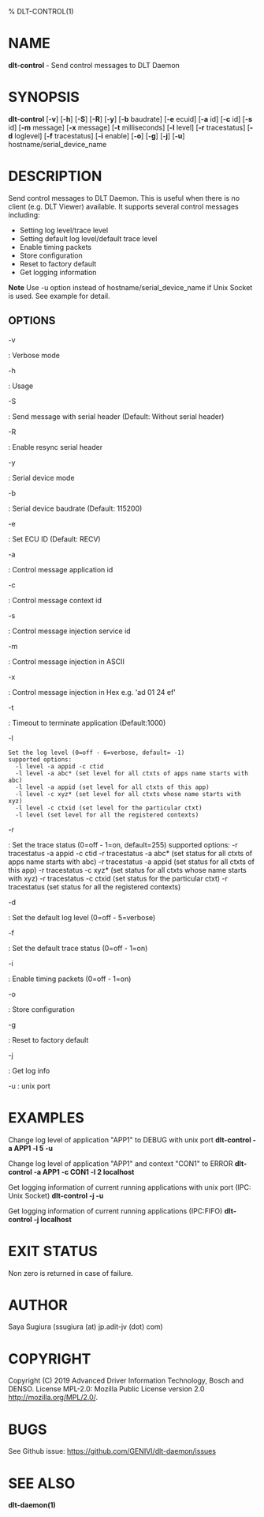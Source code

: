 % DLT-CONTROL(1)

# NAME

**dlt-control** - Send control messages to DLT Daemon

# SYNOPSIS

**dlt-control** \[**-v**\] \[**-h**\] \[**-S**\] \[**-R**\] \[**-y**\] \[**-b** baudrate\] \[**-e** ecuid\] \[**-a** id\] \[**-c** id\] \[**-s** id\] \[**-m** message\] \[**-x** message\] \[**-t** milliseconds\] \[**-l** level\] \[**-r** tracestatus\] \[**-d** loglevel\] \[**-f** tracestatus\] \[**-i** enable\] \[**-o**\] \[**-g**\] \[**-j**\] \[**-u**\] hostname/serial\_device\_name

# DESCRIPTION

Send control messages to DLT Daemon.
This is useful when there is no client (e.g. DLT Viewer) available.
It supports several control messages including:
- Setting log level/trace level
- Setting default log level/default trace level
- Enable timing packets
- Store configuration
- Reset to factory default
- Get logging information

**Note** Use -u option instead of hostname/serial\_device\_name if Unix Socket
is used. See example for detail.

## OPTIONS

-v

:    Verbose mode

-h

:    Usage

-S

:    Send message with serial header (Default: Without serial header)

-R

:    Enable resync serial header

-y

:    Serial device mode

-b

:    Serial device baudrate (Default: 115200)

-e

:    Set ECU ID (Default: RECV)

-a

:    Control message application id

-c

:    Control message context id

-s

:    Control message injection service id

-m

:    Control message injection in ASCII

-x

:    Control message injection in Hex e.g. 'ad 01 24 ef'

-t

:    Timeout to terminate application (Default:1000)

-l

    Set the log level (0=off - 6=verbose, default= -1)
    supported options:
      -l level -a appid -c ctid
      -l level -a abc* (set level for all ctxts of apps name starts with abc)
      -l level -a appid (set level for all ctxts of this app)
      -l level -c xyz* (set level for all ctxts whose name starts with xyz)
      -l level -c ctxid (set level for the particular ctxt)
      -l level (set level for all the registered contexts)

-r

:    Set the trace status (0=off - 1=on, default=255)
     supported options:
       -r tracestatus -a appid -c ctid
       -r tracestatus -a abc* (set status for all ctxts of apps name starts with abc)
       -r tracestatus -a appid (set status for all ctxts of this app)
       -r tracestatus -c xyz* (set status for all ctxts whose name starts with xyz)
       -r tracestatus -c ctxid (set status for the particular ctxt)
       -r tracestatus (set status for all the registered contexts)

-d

:    Set the default log level (0=off - 5=verbose)

-f

:    Set the default trace status (0=off - 1=on)

-i

:    Enable timing packets (0=off - 1=on)

-o

:    Store configuration

-g

:    Reset to factory default

-j

:    Get log info

-u
:    unix port

# EXAMPLES

Change log level of application "APP1" to DEBUG with unix port
    **dlt-control -a APP1 -l 5 -u**

Change log level of application "APP1" and context "CON1" to ERROR
    **dlt-control -a APP1 -c CON1 -l 2 localhost**

Get logging information of current running applications with unix port (IPC: Unix Socket)
    **dlt-control -j -u**

Get logging information of current running applications (IPC:FIFO)
    **dlt-control -j localhost**

# EXIT STATUS

Non zero is returned in case of failure.

# AUTHOR

Saya Sugiura (ssugiura (at) jp.adit-jv (dot) com)

# COPYRIGHT

Copyright (C) 2019 Advanced Driver Information Technology, Bosch and DENSO. License MPL-2.0: Mozilla Public License version 2.0 http://mozilla.org/MPL/2.0/.

# BUGS

See Github issue: <https://github.com/GENIVI/dlt-daemon/issues>

# SEE ALSO

**dlt-daemon(1)**
